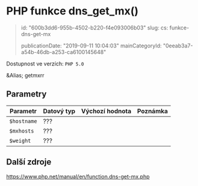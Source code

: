 PHP funkce dns_get_mx()
=======================

> id: "600b3dd6-955b-4502-b220-f4e093006b03"
> slug:
> 	cs: funkce-dns-get-mx
>
> publicationDate: "2019-09-11 10:04:03"
> mainCategoryId: "0eeab3a7-a54b-46db-a253-ca6100145648"

Dostupnost ve verzích: `PHP 5.0`

&Alias; <function>getmxrr</function>


Parametry
--------------

| Parametr | Datový typ | Výchozí hodnota | Poznámka |
|-----|-----|-----|-----|
| `$hostname` | ??? |  |  |
| `$mxhosts` | ??? |  |  |
| `$weight` | ??? |  |  |


Další zdroje
------------

https://www.php.net/manual/en/function.dns-get-mx.php
